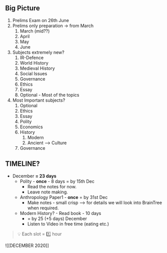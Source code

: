 ## Big Picture
1. Prelims Exam on 26th June
2. Prelims only preparation -> from March	
	1. March (mid??)
	2. April
	3. May
	4. June
3. Subjects extremely new?
	1. IR-Defence
	2. World History
	3. Medieval History
	4. Social Issues
	5. Governance
	6. Ethics
	7. Essay
	8. Optional - Most of the topics
4. Most Important subjects?
	1. Optional
	2. Ethics
	3. Essay
	4. Polity
	5. Economics
	6. History
		1. Modern
		2. Ancient --> Culture
	7. Governance

## TIMELINE?
- December **=  23 days**
	- Polity - **once** - 8 days = by 15th Dec
		- Read the notes for now. 
		- Leave note making.
	- Anthropology Paper1 - **once** = by 31st Dec
		- Make notes - small crisp --> for details we will look into BrainTree when required.
	- Modern History? - Read book - 10 days
		- = by 25 (+5 days) December
		- Listen to Video in free time (eating etc.)

> 💡 Each slot = 1️⃣ hour

![[DECEMBER 2020]]